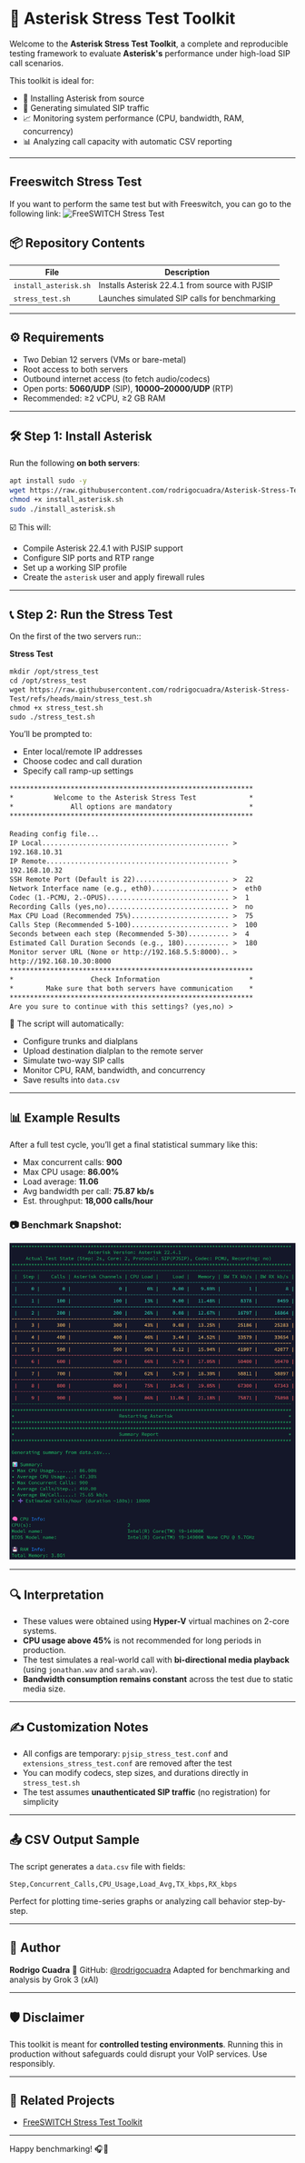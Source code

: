 # 🚀 Asterisk Stress Test Toolkit

Welcome to the **Asterisk Stress Test Toolkit**, a complete and reproducible testing framework to evaluate **Asterisk's** performance under high-load SIP call scenarios.

This toolkit is ideal for:

* 🎯 Installing Asterisk from source
* 🔁 Generating simulated SIP traffic
* 📈 Monitoring system performance (CPU, bandwidth, RAM, concurrency)
* 📊 Analyzing call capacity with automatic CSV reporting

---

## Freeswitch Stress Test
If you want to perform the same test but with Freeswitch, you can go to the following link:
![FreeSWITCH Stress Test](https://github.com/rodrigocuadra/Freeswitch-Stress-Test)



## 📦 Repository Contents

| File                  | Description                                     |
| --------------------- | ----------------------------------------------- |
| `install_asterisk.sh` | Installs Asterisk 22.4.1 from source with PJSIP |
| `stress_test.sh`      | Launches simulated SIP calls for benchmarking   |

---

## ⚙️ Requirements

* Two Debian 12 servers (VMs or bare-metal)
* Root access to both servers
* Outbound internet access (to fetch audio/codecs)
* Open ports: **5060/UDP** (SIP), **10000–20000/UDP** (RTP)
* Recommended: ≥2 vCPU, ≥2 GB RAM

---

## 🛠️ Step 1: Install Asterisk

Run the following **on both servers**:

```bash
apt install sudo -y
wget https://raw.githubusercontent.com/rodrigocuadra/Asterisk-Stress-Test/refs/heads/main/install_asterisk.sh
chmod +x install_asterisk.sh
sudo ./install_asterisk.sh
```

☑️ This will:

* Compile Asterisk 22.4.1 with PJSIP support
* Configure SIP ports and RTP range
* Set up a working SIP profile
* Create the `asterisk` user and apply firewall rules

---

## 📞 Step 2: Run the Stress Test

On the first of the two servers run::

**Stress Test**
```
mkdir /opt/stress_test
cd /opt/stress_test
wget https://raw.githubusercontent.com/rodrigocuadra/Asterisk-Stress-Test/refs/heads/main/stress_test.sh
chmod +x stress_test.sh
sudo ./stress_test.sh
```

You’ll be prompted to:

* Enter local/remote IP addresses
* Choose codec and call duration
* Specify call ramp-up settings

```
************************************************************
*          Welcome to the Asterisk Stress Test             *
*              All options are mandatory                   *
************************************************************

Reading config file...
IP Local.............................................. >  192.168.10.31
IP Remote............................................. >  192.168.10.32
SSH Remote Port (Default is 22)....................... >  22
Network Interface name (e.g., eth0)................... >  eth0
Codec (1.-PCMU, 2.-OPUS).............................. >  1
Recording Calls (yes,no).............................. >  no
Max CPU Load (Recommended 75%)........................ >  75
Calls Step (Recommended 5-100)........................ >  100
Seconds between each step (Recommended 5-30).......... >  4
Estimated Call Duration Seconds (e.g., 180)........... >  180
Monitor server URL (None or http://192.168.5.5:8000).. > http://192.168.10.30:8000
************************************************************
*                   Check Information                      *
*        Make sure that both servers have communication    *
************************************************************
Are you sure to continue with this settings? (yes,no) >
```


🧪 The script will automatically:

* Configure trunks and dialplans
* Upload destination dialplan to the remote server
* Simulate two-way SIP calls
* Monitor CPU, RAM, bandwidth, and concurrency
* Save results into `data.csv`

---

## 📊 Example Results

After a full test cycle, you’ll get a final statistical summary like this:

* Max concurrent calls: **900**
* Max CPU usage: **86.00%**
* Load average: **11.06**
* Avg bandwidth per call: **75.87 kb/s**
* Est. throughput: **18,000 calls/hour**

### 📷 Benchmark Snapshot:

![Asterisk Stress Test Result](https://github.com/rodrigocuadra/Asterisk-Stress-Test/blob/main/Asterisk_2Core.png)

---

## 🔍 Interpretation

* These values were obtained using **Hyper-V** virtual machines on 2-core systems.
* **CPU usage above 45%** is not recommended for long periods in production.
* The test simulates a real-world call with **bi-directional media playback** (using `jonathan.wav` and `sarah.wav`).
* **Bandwidth consumption remains constant** across the test due to static media size.

---

## ✍️ Customization Notes

* All configs are temporary: `pjsip_stress_test.conf` and `extensions_stress_test.conf` are removed after the test
* You can modify codecs, step sizes, and durations directly in `stress_test.sh`
* The test assumes **unauthenticated SIP traffic** (no registration) for simplicity

---

## 📤 CSV Output Sample

The script generates a `data.csv` file with fields:

```
Step,Concurrent_Calls,CPU_Usage,Load_Avg,TX_kbps,RX_kbps
```

Perfect for plotting time-series graphs or analyzing call behavior step-by-step.

---

## 👤 Author

**Rodrigo Cuadra**
🔗 GitHub: [@rodrigocuadra](https://github.com/rodrigocuadra)
Adapted for benchmarking and analysis by Grok 3 (xAI)

---

## 🛡️ Disclaimer

This toolkit is meant for **controlled testing environments**.
Running this in production without safeguards could disrupt your VoIP services.
Use responsibly.

---

## 📎 Related Projects

* [FreeSWITCH Stress Test Toolkit](https://github.com/rodrigocuadra/Freeswitch-Stress-Test)

---

Happy benchmarking! 🎧📶
